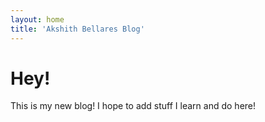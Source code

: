 ```yaml
---
layout: home
title: 'Akshith Bellares Blog'
---
```


# Hey!

This is my new blog! I hope to add stuff I learn and do here!
